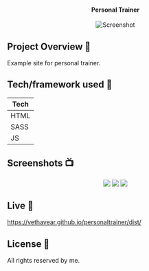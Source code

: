 <h4 align="center">Personal Trainer</h4>

<p align="center">
  <a >
    <img src="https://user-images.githubusercontent.com/26926726/83134380-8dc97800-a0e4-11ea-9f67-94a264ce486f.jpg"
         alt="Screenshot">
  </a>
</p>

## Project Overview 🎉
Example site for personal trainer.
## Tech/framework used 🔧

| Tech                                                    
| -------------------------------------------------------
| HTML                           
| SASS                           
| JS                           
                     

## Screenshots 📺

<p align="center">
    <img src="https://user-images.githubusercontent.com/26926726/82574346-39c01000-9b87-11ea-9b0e-8cb56b2ee706.png">
      <img src="https://user-images.githubusercontent.com/26926726/83768165-be7a5600-a67e-11ea-9b2c-87f44a8ef5c7.png">
        <img src="https://user-images.githubusercontent.com/26926726/83768285-de117e80-a67e-11ea-8c04-96363db0b31b.png">
</p>


## Live 📍

https://vethavear.github.io/personaltrainer/dist/

## License 🔱
All rights reserved by me.
